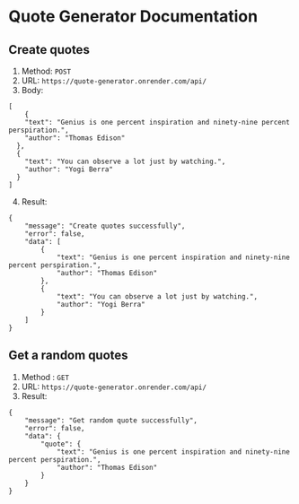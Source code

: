 # Quote Generator Documentation
## **Create quotes**
1. Method: ```POST```
2. URL: ```https://quote-generator.onrender.com/api/```
3. Body: 
```
[
    {
    "text": "Genius is one percent inspiration and ninety-nine percent perspiration.",
    "author": "Thomas Edison"
  },
  {
    "text": "You can observe a lot just by watching.",
    "author": "Yogi Berra"
  }
]

```
4. Result:
```
{
    "message": "Create quotes successfully",
    "error": false,
    "data": [
        {
            "text": "Genius is one percent inspiration and ninety-nine percent perspiration.",
            "author": "Thomas Edison"
        },
        {
            "text": "You can observe a lot just by watching.",
            "author": "Yogi Berra"
        }
    ]
}
```

## **Get a random quotes**
1. Method : ```GET```
2. URL: ```https://quote-generator.onrender.com/api/```
3. Result: 
```
{
    "message": "Get random quote successfully",
    "error": false,
    "data": {
        "quote": {
            "text": "Genius is one percent inspiration and ninety-nine percent perspiration.",
            "author": "Thomas Edison"
        }
    }
}
```